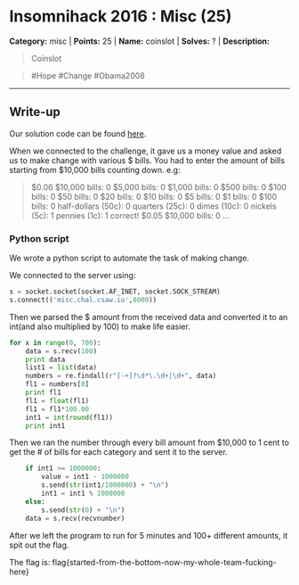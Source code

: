 # Insomnihack 2016 : Misc (25)

**Category:** misc |
**Points:** 25 |
**Name:** coinslot |
**Solves:** ? |
**Description:**

>Coinslot

>#Hope #Change #Obama2008

___

## Write-up

Our solution code can be found [here](https://github.com/zxie43/coinslot/blob/master/misc.py).

When we connected to the challenge, it gave us a money value and asked us to make change with various $ bills.
You had to enter the amount of bills starting from $10,000 bills counting down.
 e.g:

>$0.06
>$10,000 bills: 0
>$5,000 bills: 0
>$1,000 bills: 0
>$500 bills: 0
>$100 bills: 0
>$50 bills: 0
>$20 bills: 0
>$10 bills: 0
>$5 bills: 0
>$1 bills: 0
>$100 bills: 0
>half-dollars (50c): 0
>quarters (25c): 0
>dimes (10c): 0
>nickels (5c): 1
>pennies (1c): 1
>correct!
>$0.05
>$10,000 bills: 0
>...

### Python script

We wrote a python script to automate the task of making change. 

We connected to the server using: 
```python
s = socket.socket(socket.AF_INET, socket.SOCK_STREAM)
s.connect(('misc.chal.csaw.io',8000))

```

Then we parsed the $ amount from the received data and converted it to an int(and also multiplied by 100) to make life easier. 

```python
for x in range(0, 700):
	data = s.recv(100)
	print data
	list1 = list(data)
	numbers = re.findall(r"[-+]?\d*\.\d+|\d+", data)
	fl1 = numbers[0]
	print fl1
	fl1 = float(fl1)
	fl1 = fl1*100.00
	int1 = int(round(fl1))
	print int1
```
Then we ran the number through every bill amount from $10,000 to 1 cent to get the # of bills for each category and sent it to the server.

```python
	if int1 >= 1000000:
		value = int1 - 1000000
		s.send(str(int1/1000000) + "\n")
		int1 = int1 % 1000000
	else:
		s.send(str(0) + "\n")
	data = s.recv(recvnumber)
```

After we left the program to run for 5 minutes and 100+ different amounts, it spit out the flag.

The flag is: flag{started-from-the-bottom-now-my-whole-team-fucking-here}
